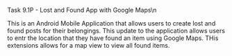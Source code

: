 Task 9.1P - Lost and Found App with Google Maps\n

This is an Android Mobile Application that allows users to create lost and found posts for their belongings. This update to the application allows users to entr the location that they have found an item using Google Maps. THis extensions allows for a map view to view all found items.
